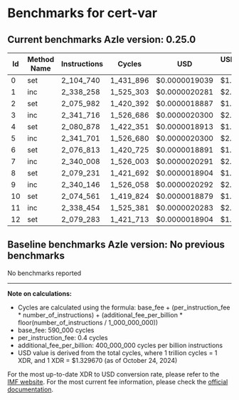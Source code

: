 # Benchmarks for cert-var

## Current benchmarks Azle version: 0.25.0

| Id  | Method Name | Instructions | Cycles    | USD           | USD/Million Calls |
| --- | ----------- | ------------ | --------- | ------------- | ----------------- |
| 0   | set         | 2_104_740    | 1_431_896 | $0.0000019039 | $1.90             |
| 1   | inc         | 2_338_258    | 1_525_303 | $0.0000020281 | $2.02             |
| 2   | set         | 2_075_982    | 1_420_392 | $0.0000018887 | $1.88             |
| 3   | inc         | 2_341_716    | 1_526_686 | $0.0000020300 | $2.02             |
| 4   | set         | 2_080_878    | 1_422_351 | $0.0000018913 | $1.89             |
| 5   | inc         | 2_341_701    | 1_526_680 | $0.0000020300 | $2.02             |
| 6   | set         | 2_076_813    | 1_420_725 | $0.0000018891 | $1.88             |
| 7   | inc         | 2_340_008    | 1_526_003 | $0.0000020291 | $2.02             |
| 8   | set         | 2_079_231    | 1_421_692 | $0.0000018904 | $1.89             |
| 9   | inc         | 2_340_146    | 1_526_058 | $0.0000020292 | $2.02             |
| 10  | set         | 2_074_561    | 1_419_824 | $0.0000018879 | $1.88             |
| 11  | inc         | 2_338_454    | 1_525_381 | $0.0000020283 | $2.02             |
| 12  | set         | 2_079_283    | 1_421_713 | $0.0000018904 | $1.89             |

## Baseline benchmarks Azle version: No previous benchmarks

No benchmarks reported

---

**Note on calculations:**

- Cycles are calculated using the formula: base_fee + (per_instruction_fee \* number_of_instructions) + (additional_fee_per_billion \* floor(number_of_instructions / 1_000_000_000))
- base_fee: 590_000 cycles
- per_instruction_fee: 0.4 cycles
- additional_fee_per_billion: 400_000_000 cycles per billion instructions
- USD value is derived from the total cycles, where 1 trillion cycles = 1 XDR, and 1 XDR = $1.329670 (as of October 24, 2024)

For the most up-to-date XDR to USD conversion rate, please refer to the [IMF website](https://www.imf.org/external/np/fin/data/rms_sdrv.aspx).
For the most current fee information, please check the [official documentation](https://internetcomputer.org/docs/current/developer-docs/gas-cost#execution).
